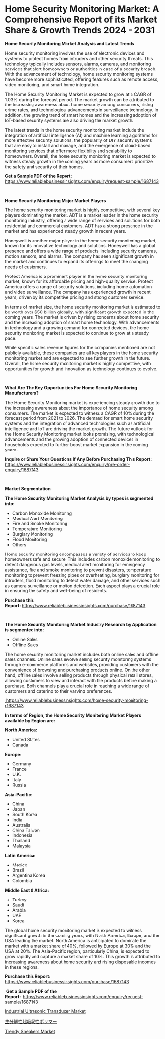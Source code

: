 <p><h1>Home Security Monitoring Market: A Comprehensive Report of its Market Share & Growth Trends 2024 - 2031</h1></p><p><strong>Home Security Monitoring Market Analysis and Latest Trends</strong></p>
<p><p>Home security monitoring involves the use of electronic devices and systems to protect homes from intruders and other security threats. This technology typically includes sensors, alarms, cameras, and monitoring services that alert homeowners or authorities in case of a security breach. With the advancement of technology, home security monitoring systems have become more sophisticated, offering features such as remote access, video monitoring, and smart home integration.</p><p>The Home Security Monitoring Market is expected to grow at a CAGR of 1.03% during the forecast period. The market growth can be attributed to the increasing awareness about home security among consumers, rising crime rates, and technological advancements in surveillance technology. In addition, the growing trend of smart homes and the increasing adoption of IoT-based security systems are also driving the market growth.</p><p>The latest trends in the home security monitoring market include the integration of artificial intelligence (AI) and machine learning algorithms for more effective security solutions, the popularity of DIY security systems that are easy to install and manage, and the emergence of cloud-based monitoring services that offer more flexibility and scalability to homeowners. Overall, the home security monitoring market is expected to witness steady growth in the coming years as more consumers prioritize the safety and security of their homes.</p></p>
<p><strong>Get a Sample PDF of the Report:&nbsp;</strong> <a href="https://www.reliablebusinessinsights.com/enquiry/request-sample/1687143">https://www.reliablebusinessinsights.com/enquiry/request-sample/1687143</a></p>
<p>&nbsp;</p>
<p><strong>Home Security Monitoring Major Market Players</strong></p>
<p><p>The home security monitoring market is highly competitive, with several key players dominating the market. ADT is a market leader in the home security monitoring industry, offering a wide range of services and solutions for both residential and commercial customers. ADT has a strong presence in the market and has experienced steady growth in recent years.</p><p>Honeywell is another major player in the home security monitoring market, known for its innovative technology and solutions. Honeywell has a global presence and offers a wide range of products, including security cameras, motion sensors, and alarms. The company has seen significant growth in the market and continues to expand its offerings to meet the changing needs of customers.</p><p>Protect America is a prominent player in the home security monitoring market, known for its affordable pricing and high-quality service. Protect America offers a range of security solutions, including home automation and video surveillance. The company has experienced growth in recent years, driven by its competitive pricing and strong customer service.</p><p>In terms of market size, the home security monitoring market is estimated to be worth over $50 billion globally, with significant growth expected in the coming years. The market is driven by rising concerns about home security and the increasing adoption of smart home technology. With advancements in technology and a growing demand for connected devices, the home security monitoring market is expected to continue to grow at a steady pace.</p><p>While specific sales revenue figures for the companies mentioned are not publicly available, these companies are all key players in the home security monitoring market and are expected to see further growth in the future. Overall, the home security monitoring market is highly competitive, with opportunities for growth and innovation as technology continues to evolve.</p></p>
<p>&nbsp;</p>
<p><strong>What Are The Key Opportunities For Home Security Monitoring Manufacturers?</strong></p>
<p><p>The Home Security Monitoring market is experiencing steady growth due to the increasing awareness about the importance of home security among consumers. The market is expected to witness a CAGR of 10% during the forecast period from 2021 to 2026. The demand for smart home security systems and the integration of advanced technologies such as artificial intelligence and IoT are driving the market growth. The future outlook for the Home Security Monitoring market looks promising, with technological advancements and the growing adoption of connected devices in households expected to further boost market expansion in the coming years.</p></p>
<p><strong>Inquire or Share Your Questions If Any Before Purchasing This Report:</strong> <a href="https://www.reliablebusinessinsights.com/enquiry/pre-order-enquiry/1687143">https://www.reliablebusinessinsights.com/enquiry/pre-order-enquiry/1687143</a></p>
<p>&nbsp;</p>
<p><strong>Market Segmentation</strong></p>
<p><strong>The Home Security Monitoring Market Analysis by types is segmented into:</strong></p>
<p><ul><li>Carbon Monoxide Monitoring</li><li>Medical Alert Monitoring</li><li>Fire and Smoke Monitoring</li><li>Temperature Monitoring</li><li>Burglary Monitoring</li><li>Flood Monitoring</li><li>Others</li></ul></p>
<p><p>Home security monitoring encompasses a variety of services to keep homeowners safe and secure. This includes carbon monoxide monitoring to detect dangerous gas levels, medical alert monitoring for emergency assistance, fire and smoke monitoring to prevent disasters, temperature monitoring to prevent freezing pipes or overheating, burglary monitoring for intruders, flood monitoring to detect water damage, and other services such as camera surveillance or motion detection. Each aspect plays a crucial role in ensuring the safety and well-being of residents.</p></p>
<p><strong>Purchase this Report:&nbsp;</strong><a href="https://www.reliablebusinessinsights.com/purchase/1687143">https://www.reliablebusinessinsights.com/purchase/1687143</a></p>
<p>&nbsp;</p>
<p><strong>The Home Security Monitoring Market Industry Research by Application is segmented into:</strong></p>
<p><ul><li>Online Sales</li><li>Offline Sales</li></ul></p>
<p><p>The home security monitoring market includes both online sales and offline sales channels. Online sales involve selling security monitoring systems through e-commerce platforms and websites, providing customers with the convenience of browsing and purchasing products online. On the other hand, offline sales involve selling products through physical retail stores, allowing customers to view and interact with the products before making a purchase. Both channels play a crucial role in reaching a wide range of customers and catering to their varying preferences.</p></p>
<p><a href="https://www.reliablebusinessinsights.com/home-security-monitoring-r1687143">&nbsp;https://www.reliablebusinessinsights.com/home-security-monitoring-r1687143</a></p>
<p><strong>In terms of Region, the Home Security Monitoring Market Players available by Region are:</strong></p>
<p>
    <p> <strong> North America: </strong>
        <ul>
            <li>United States</li>
            <li>Canada</li>
        </ul>
        </p> 
    <p> <strong> Europe: </strong>
        <ul>
            <li>Germany</li>
            <li>France</li>
            <li>U.K.</li>
            <li>Italy</li>
            <li>Russia</li>
        </ul>
        </p> 
    <p> <strong> Asia-Pacific: </strong>
        <ul>
            <li>China</li>
            <li>Japan</li>
            <li>South Korea</li>
            <li>India</li>
            <li>Australia</li>
            <li>China Taiwan</li>
            <li>Indonesia</li>
            <li>Thailand</li>
            <li>Malaysia</li>
        </ul>
        </p> 
    <p> <strong> Latin America: </strong>
        <ul>
            <li>Mexico</li>
            <li>Brazil</li>
            <li>Argentina Korea</li>
            <li>Colombia</li>
        </ul>
        </p> 
    <p> <strong> Middle East & Africa: </strong>
        <ul>
            <li>Turkey</li>
            <li>Saudi</li>
            <li>Arabia</li>
            <li>UAE</li>
            <li>Korea</li>
        </ul>
    </p>
    </p>
<p><p>The global home security monitoring market is expected to witness significant growth in the coming years, with North America, Europe, and the USA leading the market. North America is anticipated to dominate the market with a market share of 40%, followed by Europe at 30% and the USA at 20%. The Asia-Pacific region, particularly China, is expected to grow rapidly and capture a market share of 10%. This growth is attributed to increasing awareness about home security and rising disposable incomes in these regions.</p></p>
<p><strong>Purchase this Report: </strong><a href="https://www.reliablebusinessinsights.com/purchase/1687143">https://www.reliablebusinessinsights.com/purchase/1687143</a></p>
<p>&nbsp;<strong>Get a Sample PDF of the Report:&nbsp;&nbsp;</strong><a href="https://www.reliablebusinessinsights.com/enquiry/request-sample/1687143">https://www.reliablebusinessinsights.com/enquiry/request-sample/1687143</a></p>
<p><strong></strong></p>
<p><p><a href="https://issuu.com/reportprime-2/docs/industrial-ultrasonic-transducer-market-size-2030.">Industrial Ultrasonic Transducer Market</a></p><p><a href="https://github.com/oqxogxyvqe90775/Market-Research-Report-List-2/blob/main/2505686146030.md">生分解性超吸収性ポリマー</a></p><p><a href="https://github.com/elizabethdagraca/Market-Research-Report-List-3/blob/main/trendy-sneakers-market.md">Trendy Sneakers Market</a></p></p>